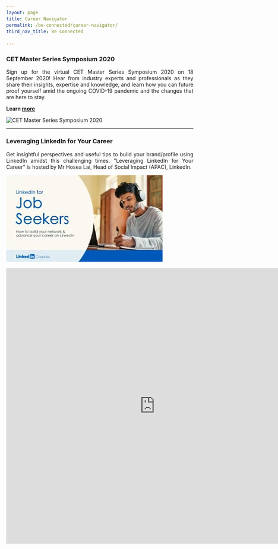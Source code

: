 ```yaml
---
layout: page
title: Career Navigator
permalink: /be-connected/career-navigator/
third_nav_title: Be Connected

---
```

### CET Master Series Symposium 2020 ### 
<div style="text-align: justify">
    <p>
Sign up for the virtual CET Master Series Symposium 2020 on 18 September 2020! Hear from industry experts and professionals as they share their insights, expertise and knowledge, and learn how you can future proof yourself amid the ongoing COVID-19 pandemic and the changes that are here to stay.
          </p>
</div>

**Learn [more](https://www1.np.edu.sg/cet-symposium-2020/?fbclid=IwAR3bPM9NoNxxX50gxezBNaBXMD7UXqV4qUMu90TuUBx4WHvkRIEo6lSRiFw)**

![CET Master Series Symposium 2020]({{site.baseurl}}/images/BeConnected_Alumni4.JPG)

---
### Leveraging LinkedIn for Your Career ###
<div style="text-align: justify">
    <p>
Get insightful perspectives and useful tips to build your brand/profile using LinkedIn amidst this challenging times. "Leveraging LinkedIn for Your Career" is hosted by Mr Hosea Lai, Head of Social Impact (APAC), LinkedIn.
        </p>
</div>

![Leveraging LinkedIn](/images/BeConnected_LinkedIn.JPG)

<iframe src="https://www.facebook.com/plugins/video.php?href=https%3A%2F%2Fwww.facebook.com%2Ftemasekpolyalumni%2Fvideos%2F660591798116873%2F&show_text=0&width=800" width="800" height="742" style="border:none;overflow:hidden" scrolling="no" frameborder="0" allowTransparency="true" allowFullScreen="true"></iframe>
